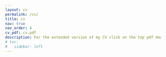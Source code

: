 ```yaml
---
layout: cv
permalink: /cv/
title: cv
nav: true
nav_order: 4
cv_pdf: cv.pdf
description: For the extended version of my CV click on the top pdf download button.
# toc:
#   sidebar: left
---
```

